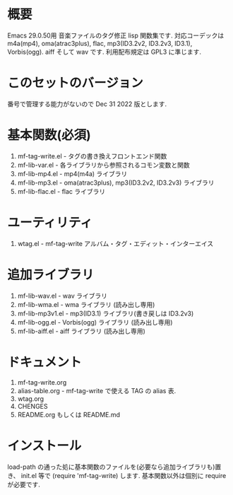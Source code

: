 # 概要

Emacs 29.0.50用 音楽ファイルのタグ修正 lisp 関数集です.
対応コーデックは m4a(mp4), oma(atrac3plus), flac, mp3(ID3.2v2, ID3.2v3, ID3.1), 
Vorbis(ogg). aiff そして wav です.
利用配布規定は GPL3 に準じます.

# このセットのバージョン

番号で管理する能力がないので Dec 31 2022 版とします.

# 基本関数(必須)

1.  mf-tag-write.el   - タグの書き換えフロントエンド関数
2.  mf-lib-var.el     - 各ライブラリから参照されるコモン変数と関数
3.  mf-lib-mp4.el     - mp4(m4a) ライブラリ
4.  mf-lib-mp3.el     - oma(atrac3plus), mp3(ID3.2v2, ID3.2v3) ライブラリ
5.  mf-lib-flac.el    - flac ライブラリ

# ユーティリティ

1.  wtag.el           - mf-tag-write アルバム・タグ・エディット・インターエイス

# 追加ライブラリ

1.  mf-lib-wav.el     - wav ライブラリ
2.  mf-lib-wma.el     - wma ライブラリ (読み出し専用)
3.  mf-lib-mp3v1.el   - mp3(ID3.1) ライブラリ(書き戻しは ID3.2v3)
4.  mf-lib-ogg.el     - Vorbis(ogg) ライブラリ (読み出し専用)
5.  mf-lib-aiff.el    - aiff ライブラリ (読み出し専用)

# ドキュメント

1.  mf-tag-write.org
2.  alias-table.org - mf-tag-write で使える TAG の alias 表.
3.  wtag.org
4.  CHENGES
5.  README.org もしくは README.md

# インストール

load-path の通った処に基本関数のファイルを(必要なら追加ライブラリも)置き、
init.el 等で (require 'mf-tag-write) します.
基本関数以外は個別に require が必要です.
